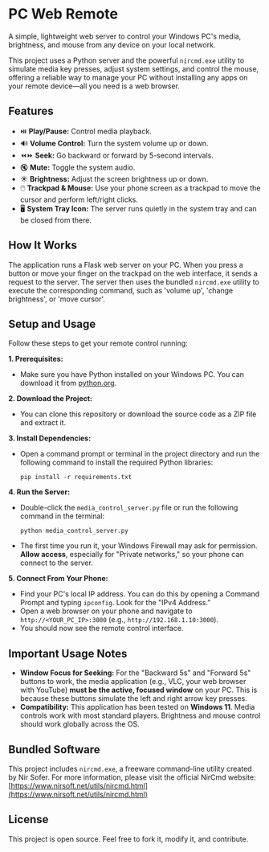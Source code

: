 # PC Web Remote

A simple, lightweight web server to control your Windows PC's media, brightness, and mouse from any device on your local network.

This project uses a Python server and the powerful `nircmd.exe` utility to simulate media key presses, adjust system settings, and control the mouse, offering a reliable way to manage your PC without installing any apps on your remote device—all you need is a web browser.

## Features
- ⏯️ **Play/Pause:** Control media playback.
- 🔊 **Volume Control:** Turn the system volume up or down.
- ⏪⏩ **Seek:** Go backward or forward by 5-second intervals.
- 🔇 **Mute:** Toggle the system audio.
- ☀️ **Brightness:** Adjust the screen brightness up or down.
- 🖱️ **Trackpad & Mouse:** Use your phone screen as a trackpad to move the cursor and perform left/right clicks.
- 🖥️ **System Tray Icon:** The server runs quietly in the system tray and can be closed from there.

## How It Works
The application runs a Flask web server on your PC. When you press a button or move your finger on the trackpad on the web interface, it sends a request to the server. The server then uses the bundled `nircmd.exe` utility to execute the corresponding command, such as 'volume up', 'change brightness', or 'move cursor'.

## Setup and Usage
Follow these steps to get your remote control running:

**1. Prerequisites:**
- Make sure you have Python installed on your Windows PC. You can download it from [python.org](https://www.python.org/downloads/).

**2. Download the Project:**
- You can clone this repository or download the source code as a ZIP file and extract it.

**3. Install Dependencies:**
- Open a command prompt or terminal in the project directory and run the following command to install the required Python libraries:
  ```
  pip install -r requirements.txt
  ```

**4. Run the Server:**
- Double-click the `media_control_server.py` file or run the following command in the terminal:
  ```
  python media_control_server.py
  ```
- The first time you run it, your Windows Firewall may ask for permission. **Allow access**, especially for "Private networks," so your phone can connect to the server.

**5. Connect From Your Phone:**
- Find your PC's local IP address. You can do this by opening a Command Prompt and typing `ipconfig`. Look for the "IPv4 Address."
- Open a web browser on your phone and navigate to `http://<YOUR_PC_IP>:3000` (e.g., `http://192.168.1.10:3000`).
- You should now see the remote control interface.

## Important Usage Notes
- **Window Focus for Seeking:** For the "Backward 5s" and "Forward 5s" buttons to work, the media application (e.g., VLC, your web browser with YouTube) **must be the active, focused window** on your PC. This is because these buttons simulate the left and right arrow key presses.
- **Compatibility:** This application has been tested on **Windows 11**. Media controls work with most standard players. Brightness and mouse control should work globally across the OS.

## Bundled Software
This project includes `nircmd.exe`, a freeware command-line utility created by Nir Sofer. For more information, please visit the official NirCmd website: [https://www.nirsoft.net/utils/nircmd.html](https://www.nirsoft.net/utils/nircmd.html)

## License
This project is open source. Feel free to fork it, modify it, and contribute.